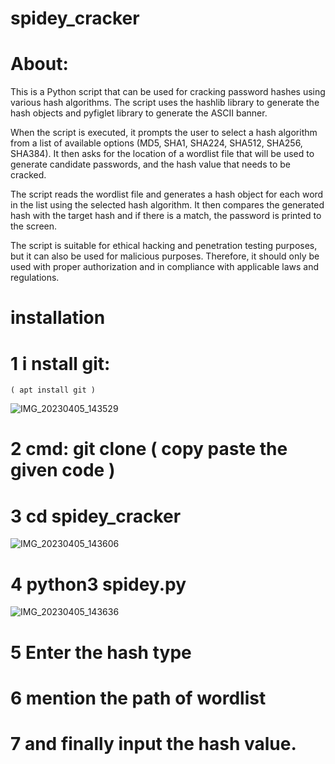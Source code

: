 # spidey_cracker

# About:

This is a Python script that can be used for cracking password hashes using various hash algorithms. The script uses the hashlib library to generate the hash objects and pyfiglet library to generate the ASCII banner.

When the script is executed, it prompts the user to select a hash algorithm from a list of available options (MD5, SHA1, SHA224, SHA512, SHA256, SHA384). It then asks for the location of a wordlist file that will be used to generate candidate passwords, and the hash value that needs to be cracked.

The script reads the wordlist file and generates a hash object for each word in the list using the selected hash algorithm. It then compares the generated hash with the target hash and if there is a match, the password is printed to the screen.

The script is suitable for ethical hacking and penetration testing purposes, but it can also be used for malicious purposes. Therefore, it should only be used with proper authorization and in compliance with applicable laws and regulations.


# installation

# 1 i nstall git:
    ( apt install git )
 ![IMG_20230405_143529](https://user-images.githubusercontent.com/122730895/230036308-462f9a68-71ca-4d4a-9b67-36895c5ee65e.png)
    
    
# 2  cmd: git clone ( copy paste the given code )    

# 3  cd spidey_cracker
![IMG_20230405_143606](https://user-images.githubusercontent.com/122730895/230036944-3a8588ab-acae-4d96-ba00-7d5be3755015.png)

# 4  python3 spidey.py
![IMG_20230405_143636](https://user-images.githubusercontent.com/122730895/230037065-9c4dc359-f1c3-4fb0-b2b4-a0bdb71ce1c0.png)

# 5  Enter the hash  type 

# 6  mention the path of wordlist

# 7 and finally input the hash value.
